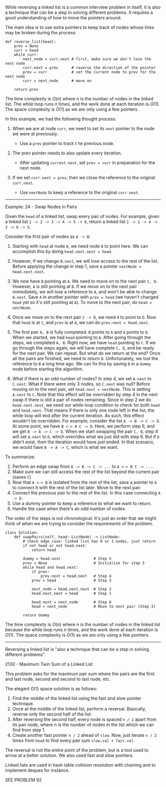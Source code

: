 While reversing a linked list is a common interview problem in itself, it is also a technique that can be a step in solving different problems. It requires a good understanding of how to move the pointers around.

The main idea is to use extra pointers to keep track of nodes whose links may be broken during the process:

```
def reverse_list(head):
    prev = None
    curr = head
    while curr:
        next_node = curr.next # first, make sure we don't lose the next node
        curr.next = prev      # reverse the direction of the pointer
        prev = curr           # set the current node to prev for the next node
        curr = next_node      # move on
        
    return prev
```

The time complexity is $O(n)$ where $n$ is the number of nodes in the linked list. The while loop runs $n$ times, and the work done at each iteration is $O(1)$. The space complexity is $O(1)$ as we are only using a few pointers.

In this example, we had the following thought process:

1) When we are at node `curr`, we need to set its `next` pointer to the node we were at previously.
	- Use a `prev` pointer to track t he previous node.

2) The prev pointer needs to also update every iteration.
	- After updating `current.next`, set `prev = curr` in preparation for the next node.

3) If we set `curr.next = prev`, then we close the reference to the original `curr.next`.
	- Use `nextNode` to keep a reference to the original `curr.next`.

----------------------------

Example: 24 - Swap Nodes in Pairs

Given the `head` of a linked list, swap every pair of nodes. For example, given a linked list `1 -> 2 -> 3 -> 4 -> 5 -> 6`, return a linked list `2 -> 1 -> 4 -> 3 -> 6 -> 5`.

Consider the first pair of nodes as `A -> B`:
1) Starting with `head` at node `A`, we need node `B` to point here. We can accomplish this by doing `head.next.next = head`.

2) However, if we change `B.next`, we will lose access to the rest of the list. Before applying the change in step 1, save a pointer `nextNode = head.next.next`.

3) We now have `B` pointing at `A`. We need to move on to the next pair `C, D`. However, `A` is still pointing at `B`. If we move on to the next pair immediately, we will lose a reference to `A`, and won't be able to change `A.next`. Save `A` in another pointer with `prev = head` (we haven't changed `head` yet so it's still pointing at `A`). To move to the next pair, do `head = nextNode`.

4) Once we move on to the next pair `C -> D`, we need `A` to point to `D`. Now that `head` is at `C`, and `prev` is at `A`, we can do `prev.next = head.next`.

5) The first pair `A, B` is fully completed. `B` points to `A` and `A` points to `D`. When we started, we had `head` pointing to `A`. After going through the steps, we completed `A, B`. Right now, we have `head` pointing to `C`. If we go through the steps again, we will have complete `C, D`, and be ready for the next pair. We can repeat. But what do we return at the end? Once all the pairs are finished, we need to return `B`. Unfortunately, we lost the reference to `B` a long time ago. We can fix this by saving `B` in a `dummy` node before starting the algorithm.

6) What if there is an odd number of nodes? In step 4, we set `A.next` to `C.next`. What if there were only 3 nodes, so `C.next` was null? Before moving on to the next pair, set `head.next = nextNode`. This is setting `A.next` to `C`. Note that this effect will be overridden by step 4 in the next swap if there is still a pair of nodes remaining. Since in step 2 we do `head.next.next`, we need our while loop condition to check for both `head` and `head.next`. That means if there is only one node left in the list, the while loop will end after the current iteration. As such, this effect wouldn't be overridden. For example, consider the list `A -> B -> C -> D`. At some point, we have `B <-> A C -> D`. Here, we perform step 6, and we get `B -> A -> C -> D`. When we start swapping the pair `C, D`, step 4 will set `A.next` to `D`, which overrides what we just did with step 6. But if `D` didn't exist, then the iteration would have just ended. In that scenario, we would have `B -> A -> C`, which is what we want.

To summarize:
1) Perform an edge swap from `A -> B -> C -> ...` to `A <-> B C -> ...`.
2) Make sure we can still access the rest of the list beyond the current pair (saves `C`)
3) Now that `A <-> B` is isolated from the rest of the list, save a pointer to `A` to connect it with the rest of the list later. Move to the next pair.
4) Connect the previous pair to the rest of the list. In this case connecting `A -> D`.
5) Use a dummy pointer to keep a reference to what we want to return.
6) Handle the case when there's an odd number of nodes.

The order of the steps is not chronological. It's just an order that we might think of when we are trying to consider the requirements of the problem.

```
class Solution:
    def swapPairs(self, head: ListNode) -> ListNode:
        # Check edge case: linked list has 0 or 1 nodes, just return
        if not head or not head.next:
            return head

        dummy = head.next               # Step 5
        prev = None                     # Initialize for step 3
        while head and head.next:
            if prev:
                prev.next = head.next   # Step 4
            prev = head                 # Step 3

            next_node = head.next.next  # Step 2
            head.next.next = head       # Step 1

            head.next = next_node       # Step 6
            head = next_node            # Move to next pair (Step 3)

        return dummy
```

The time complexity is $O(n)$ where $n$ is the number of nodes in the linked list because the while loop runs $n$ times, and the work done at each iteration is $O(1)$. The space complexity is $O(1)$ as we are only using a few pointers.

---------------------------------

Reversing a linked list is "also a technique that can be a step in solving different problems".

2130 - Maximum Twin Sum of a Linked List

This problem asks for the maximum pair sum where the pairs are the first and last node, second and second to last node, etc.

The elegant $O(1)$ space solution is as follows:

1) Find the middle of the linked list using the fast and slow pointer technique.
2) Once at the middle of the linked list, perform a reversal. Basically, reverse only the second half of the list.
3) After reversing the second half, every node is spaced `n / 2` apart from its pair node, where n is the number of nodes in the list which we can find from step 1.
4) Create another fast pointer `n / 2` ahead of `slow`. Now, just iterate `n / 2` times from `head` to find every pair sum `slow.val + fast.val`.

The reversal is not the entire point of the problem, but is a tool used to arrive at a better solution. We also used fast and slow pointers.

Linked lists are used in hash table collision resolution with chaining and to implement deques for instance.

SEE PROBLEM 92